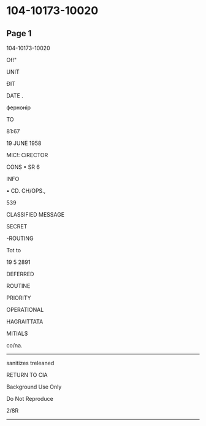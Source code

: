 # 104-10173-10020

## Page 1

104-10173-10020

Of!"

UNIT

ĐIT

DATE .

фернонір

TO

81:67

19 JUNE 1958

MIC!: CiRECTOR

CONS • SR 6

INFO

• CD. CH/OPS.,

539

CLASSIFIED MESSAGE

SECRET

-ROUTING

Tot to

19 5 2891

DEFERRED

ROUTINE

PRIORITY

OPERATIONAL

HAGRAITTATA

MITIAL$

co/na.

-----

sanitizes treleaned

RETURN TO CIA

Background Use Only

Do Not Reproduce

2/8R

---

